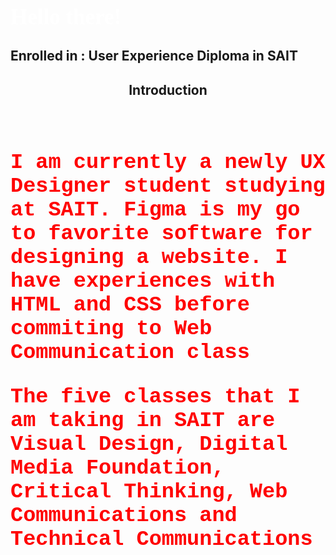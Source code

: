 <!DOCTYPE html> 
<html>
<head>
<style>
    h1 {
        color:white;
        font-family:verdana;
        font-size: 250%;
    }
    p {
        color:red;
        font-family: courier;
        font-size:160%;
    }
</head>
</style>

<h1> Hello there! </h1> 
<h2> Enrolled in : User Experience Diploma in SAIT<h2>

<header> Introduction </header>

<p> I am currently a newly UX Designer student studying at SAIT. Figma is my go to favorite software for designing a website. I have experiences with HTML and CSS before commiting to Web Communication class</p>

<p>The five classes that I am taking in SAIT are Visual Design, Digital Media Foundation, Critical Thinking, Web Communications and Technical Communications </p>












</html>